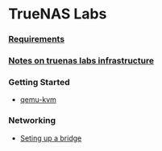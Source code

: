 # TrueNAS Labs

### [Requirements](requirements)

### [Notes on truenas labs infrastructure](notes-on-infrastructure#notes-on-truenas-labs-infrastructure)

### Getting Started
- [qemu-kvm](deployment/qemu-kvm)

### Networking
- [Seting up a bridge](networking/README.md#setup-a-bridge-on-truenas-scale)
